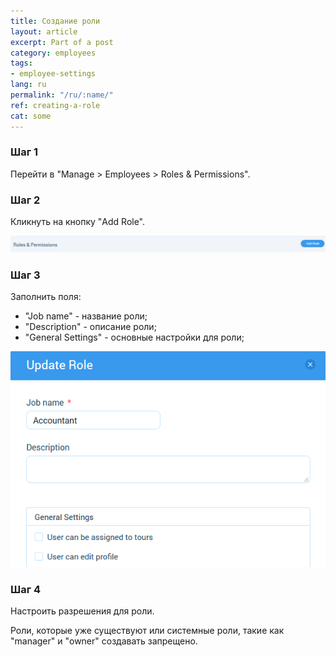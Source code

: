 ```yaml
---
title: Создание роли
layout: article
excerpt: Part of a post
category: employees
tags:
- employee-settings
lang: ru
permalink: "/ru/:name/"
ref: creating-a-role
cat: some
---
```


### **Шаг 1**

Перейти в "Manage > Employees > Roles & Permissions".

### **Шаг 2**

Кликнуть на кнопку "Add Role".

![Creating_a_role1](/assets/images/creating_a_role1.png)

### **Шаг 3**

Заполнить поля:
- "Job name" - название роли;
- "Description" - описание роли;
- "General Settings" - основные настройки для роли;

![Creating_a_role2](/assets/images/creating_a_role2.png)

### **Шаг 4**

Настроить разрешения для роли.

Роли, которые уже существуют или системные роли, такие как "manager" и "owner" создавать запрещено.